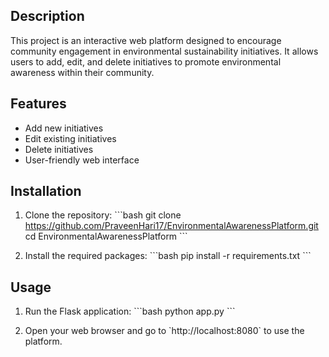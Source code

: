 ## Description

This project is an interactive web platform designed to encourage community engagement in environmental sustainability initiatives. It allows users to add, edit, and delete initiatives to promote environmental awareness within their community.

## Features

- Add new initiatives
- Edit existing initiatives
- Delete initiatives
- User-friendly web interface

## Installation

1. Clone the repository:
   \`\`\`bash
   git clone https://github.com/PraveenHari17/EnvironmentalAwarenessPlatform.git
   cd EnvironmentalAwarenessPlatform
   \`\`\`

2. Install the required packages:
   \`\`\`bash
   pip install -r requirements.txt
   \`\`\`

## Usage

1. Run the Flask application:
   \`\`\`bash
   python app.py
   \`\`\`

2. Open your web browser and go to \`http://localhost:8080\` to use the platform.
